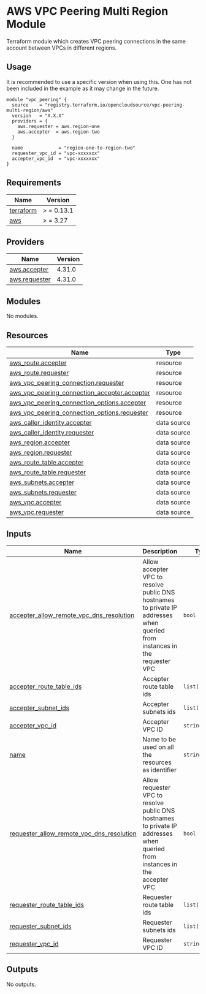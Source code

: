 # AWS VPC Peering Multi Region Module

Terraform module which creates VPC peering connections in the same account between VPCs in different regions.

## Usage

It is recommended to use a specific version when using this. One has not been included in the example as it may change
in the future.

```hcl
module "vpc_peering" {
  source    = "registry.terraform.io/opencloudsource/vpc-peering-multi-region/aws"
  version   = "X.X.X"
  providers = {
    aws.requester = aws.region-one
    aws.accepter  = aws.region-two
  }

  name             = "region-one-to-region-two"
  requester_vpc_id = "vpc-xxxxxxx"
  accepter_vpc_id  = "vpc-xxxxxxx"
}
```

<!-- BEGIN_TF_DOCS -->

## Requirements

| Name | Version |
|------|---------|
| <a name="requirement_terraform"></a> [terraform](#requirement\_terraform) | > = 0.13.1 |
| <a name="requirement_aws"></a> [aws](#requirement\_aws) | > = 3.27 |

## Providers

| Name | Version |
|------|---------|
| <a name="provider_aws.accepter"></a> [aws.accepter](#provider\_aws.accepter) | 4.31.0 |
| <a name="provider_aws.requester"></a> [aws.requester](#provider\_aws.requester) | 4.31.0 |

## Modules

No modules.

## Resources

| Name | Type |
|------|------|
| [aws_route.accepter](https://registry.terraform.io/providers/hashicorp/aws/latest/docs/resources/route) | resource |
| [aws_route.requester](https://registry.terraform.io/providers/hashicorp/aws/latest/docs/resources/route) | resource |
| [aws_vpc_peering_connection.requester](https://registry.terraform.io/providers/hashicorp/aws/latest/docs/resources/vpc_peering_connection) | resource |
| [aws_vpc_peering_connection_accepter.accepter](https://registry.terraform.io/providers/hashicorp/aws/latest/docs/resources/vpc_peering_connection_accepter) | resource |
| [aws_vpc_peering_connection_options.accepter](https://registry.terraform.io/providers/hashicorp/aws/latest/docs/resources/vpc_peering_connection_options) | resource |
| [aws_vpc_peering_connection_options.requester](https://registry.terraform.io/providers/hashicorp/aws/latest/docs/resources/vpc_peering_connection_options) | resource |
| [aws_caller_identity.accepter](https://registry.terraform.io/providers/hashicorp/aws/latest/docs/data-sources/caller_identity) | data source |
| [aws_caller_identity.requester](https://registry.terraform.io/providers/hashicorp/aws/latest/docs/data-sources/caller_identity) | data source |
| [aws_region.accepter](https://registry.terraform.io/providers/hashicorp/aws/latest/docs/data-sources/region) | data source |
| [aws_region.requester](https://registry.terraform.io/providers/hashicorp/aws/latest/docs/data-sources/region) | data source |
| [aws_route_table.accepter](https://registry.terraform.io/providers/hashicorp/aws/latest/docs/data-sources/route_table) | data source |
| [aws_route_table.requester](https://registry.terraform.io/providers/hashicorp/aws/latest/docs/data-sources/route_table) | data source |
| [aws_subnets.accepter](https://registry.terraform.io/providers/hashicorp/aws/latest/docs/data-sources/subnets) | data source |
| [aws_subnets.requester](https://registry.terraform.io/providers/hashicorp/aws/latest/docs/data-sources/subnets) | data source |
| [aws_vpc.accepter](https://registry.terraform.io/providers/hashicorp/aws/latest/docs/data-sources/vpc) | data source |
| [aws_vpc.requester](https://registry.terraform.io/providers/hashicorp/aws/latest/docs/data-sources/vpc) | data source |

## Inputs

| Name | Description | Type | Default | Required |
|------|-------------|------|---------|:--------:|
| <a name="input_accepter_allow_remote_vpc_dns_resolution"></a> [accepter\_allow\_remote\_vpc\_dns\_resolution](#input\_accepter\_allow\_remote\_vpc\_dns\_resolution) | Allow accepter VPC to resolve public DNS hostnames to private IP addresses when queried from instances in the requester VPC | `bool` | `true` | no |
| <a name="input_accepter_route_table_ids"></a> [accepter\_route\_table\_ids](#input\_accepter\_route\_table\_ids) | Accepter route table ids | `list(string)` | `[]` | no |
| <a name="input_accepter_subnet_ids"></a> [accepter\_subnet\_ids](#input\_accepter\_subnet\_ids) | Accepter subnets ids | `list(string)` | `[]` | no |
| <a name="input_accepter_vpc_id"></a> [accepter\_vpc\_id](#input\_accepter\_vpc\_id) | Accepter VPC ID | `string` | n/a | yes |
| <a name="input_name"></a> [name](#input\_name) | Name to be used on all the resources as identifier | `string` | `""` | no |
| <a name="input_requester_allow_remote_vpc_dns_resolution"></a> [requester\_allow\_remote\_vpc\_dns\_resolution](#input\_requester\_allow\_remote\_vpc\_dns\_resolution) | Allow requester VPC to resolve public DNS hostnames to private IP addresses when queried from instances in the accepter VPC | `bool` | `true` | no |
| <a name="input_requester_route_table_ids"></a> [requester\_route\_table\_ids](#input\_requester\_route\_table\_ids) | Requester route table ids | `list(string)` | `[]` | no |
| <a name="input_requester_subnet_ids"></a> [requester\_subnet\_ids](#input\_requester\_subnet\_ids) | Requester subnets ids | `list(string)` | `[]` | no |
| <a name="input_requester_vpc_id"></a> [requester\_vpc\_id](#input\_requester\_vpc\_id) | Requester VPC ID | `string` | n/a | yes |

## Outputs

No outputs.
<!-- END_TF_DOCS -->